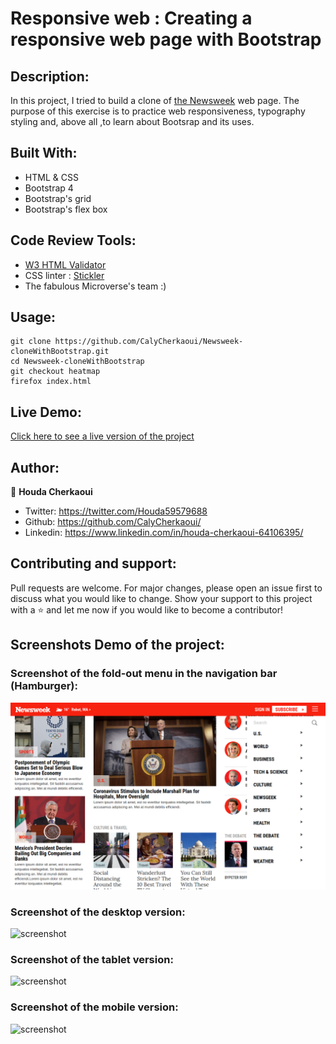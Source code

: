 # Responsive web : Creating a responsive web page with Bootstrap


## Description:
In this project, I tried to build a clone of [the Newsweek](https://newsweek.com/) web page. The purpose of this exercise is to practice web responsiveness, typography styling and, above all ,to learn about Bootsrap and its uses.


## Built With:
- HTML & CSS
- Bootstrap 4
- Bootstrap's grid
- Bootstrap's flex box

## Code Review Tools:
- [W3 HTML Validator](https://validator.w3.org/)
- CSS linter : [Stickler](https://stickler-ci.com/)
- The fabulous Microverse's team :)


## Usage:
```Git
git clone https://github.com/CalyCherkaoui/Newsweek-cloneWithBootstrap.git
cd Newsweek-cloneWithBootstrap
git checkout heatmap
firefox index.html
```


## Live Demo:
[Click here to see a live version of the project](https://rawcdn.githack.com/CalyCherkaoui/Newsweek-cloneWithBootstrap/c8f4ea2cf902d7faf30b4da25ae403e077fb2325/index.html)


## Author:

👩 **Houda Cherkaoui**
- Twitter: https://twitter.com/Houda59579688
- Github: https://github.com/CalyCherkaoui/
- Linkedin: https://www.linkedin.com/in/houda-cherkaoui-64106395/


## Contributing and support:
Pull requests are welcome. For major changes, please open an issue first to discuss what you would like to change.
Show your support to this project with a ⭐️ and let me now if you would like to become a contributor!


## Screenshots Demo of the project:

### Screenshot of the fold-out menu in the navigation bar (Hamburger):

![screenshot](images/Screenshot-navbar.png)

### Screenshot of the desktop version:

![screenshot](images/Screenshot-desktop.png)

### Screenshot of the tablet version:

![screenshot](images/Screenshot-tablet.png)

### Screenshot of the mobile version:

![screenshot](images/Screenshot-mobile.png)
